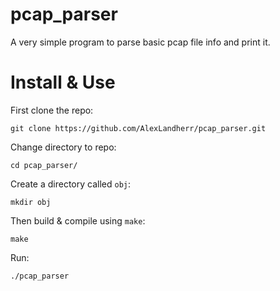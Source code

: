 # pcap_parser
A very simple program to parse basic pcap file info and print it.

# Install & Use
First clone the repo:
```
git clone https://github.com/AlexLandherr/pcap_parser.git
```
Change directory to repo:
```
cd pcap_parser/
```
Create a directory called `obj`:
```
mkdir obj
```
Then build & compile using `make`:
```
make
```

Run:
```
./pcap_parser
```
